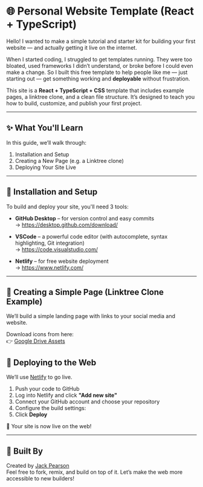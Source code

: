 # 🌐 Personal Website Template (React + TypeScript)

Hello! I wanted to make a simple tutorial and starter kit for building your first website — and actually getting it live on the internet.

When I started coding, I struggled to get templates running. They were too bloated, used frameworks I didn’t understand, or broke before I could even make a change. So I built this free template to help people like me — just starting out — get something working and **deployable** without frustration.

This site is a **React + TypeScript + CSS** template that includes example pages, a linktree clone, and a clean file structure. It’s designed to teach you how to build, customize, and publish your first project.

---

## ✨ What You'll Learn

In this guide, we’ll walk through:

1. Installation and Setup
2. Creating a New Page (e.g. a Linktree clone)
3. Deploying Your Site Live

---

## 🧰 Installation and Setup

To build and deploy your site, you'll need 3 tools:

- **GitHub Desktop** – for version control and easy commits  
  → https://desktop.github.com/download/

- **VSCode** – a powerful code editor (with autocomplete, syntax highlighting, Git integration)  
  → https://code.visualstudio.com/

- **Netlify** – for free website deployment  
  → https://www.netlify.com/

---

## 🧱 Creating a Simple Page (Linktree Clone Example)

We’ll build a simple landing page with links to your social media and website.

Download icons from here:  
👉 [Google Drive Assets](https://drive.google.com/drive/folders/1S_Cy2QEN0AEO1XhPXv7Y2cknZsTCypZI?usp=sharing)

## 🚀 Deploying to the Web

We’ll use [Netlify](https://www.netlify.com) to go live.

1. Push your code to GitHub
2. Log into Netlify and click **"Add new site"**
3. Connect your GitHub account and choose your repository
4. Configure the build settings:
5. Click **Deploy**

🎉 Your site is now live on the web!

---

## 🙌 Built By

Created by [Jack Pearson](https://jackpearson.dev)  
Feel free to fork, remix, and build on top of it. Let’s make the web more accessible to new builders!

